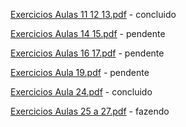 [Exercicios Aulas 11 12 13.pdf](https://github.com/user-attachments/files/16591577/Exercicios.Aulas.11.12.13.pdf) - concluido

[Exercicios Aulas 14 15.pdf](https://github.com/user-attachments/files/16616768/Exercicios.Aulas.14.15.pdf) - pendente

[Exercicios Aulas 16 17.pdf](https://github.com/user-attachments/files/16628343/Exercicios.Aulas.16.17.pdf) - pendente

[Exercicios Aula 19.pdf](https://github.com/user-attachments/files/16629228/Exercicios.Aula.19.pdf) - pendente

[Exercicios Aula 24.pdf](https://github.com/user-attachments/files/16710917/Exercicios.Aula.24.pdf) - concluido

[Exercicios Aulas 25 a 27.pdf](https://github.com/user-attachments/files/16752783/Exercicios.Aulas.25.a.27.pdf) - fazendo
